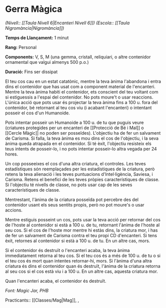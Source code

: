# Gerra Màgica

*(Nivell:: [[Taula Nivell 6|Encanteri Nivell 6]]) (Escola:: [[Taula Nigromància|Nigromància]])*

**Temps de Llançament:** 1 minut

**Rang:** Personal

**Components:** V, S, M (una gemma, cristall, reliquiari, o altre contenidor ornamental que valgui almenys 500 p.o.)

**Duració:** Fins ser dissipat

El teu cos cau en un estat catatònic, mentre la teva ànima l'abandona i entra dins el contenidor que has usat com a component material de l'encanteri. Mentre la teva ànima habiti el contenidor, ets conscient del teu voltant com si estiguessis a l'espai del contenidor. No pots moure't o usar reaccions. L'única acció que pots usar és projectar la teva ànima fins a 100 u. fora del contenidor, bé retornant al teu cos viu (i acabant l'encanteri) o intentant posseir el cos d'un Humanoide.

Pots intentar posseir un Humanoide a 100 u. de tu que puguis veure (criatures protegides per un encanteri de [[Protecció de Bé i Mal]] o [[Cercle Màgic]] no poden ser posseïdes). L'objectiu ha de fer un salvament de Carisma. Si falla, la teva ànima es mou dins el cos de l'objectiu, i la seva ànima queda atrapada en el contenidor. Si té èxit, l'objectiu resisteix els teus intents de posseir-lo, i no pots intentar posseir-lo altra vegada per 24 hores.

Un cop posseeixes el cos d'una altra criatura, el controles. Les teves estadístiques són reemplaçades per les estadístiques de la criatura, però retens la teva alienació i les teves puntuacions d'Intel·ligència, Saviesa, i Carisma. Retens el benefici de les teves pròpies característiques de classe. Si l'objectiu té nivells de classe, no pots usar cap de les seves característiques de classe.

Mentrestant, l'ànima de la criatura posseïda pot percebre des del contenidor usant els seus sentits propis, però no pot moure's o usar accions.

Mentre estiguis posseint un cos, pots usar la teva acció per retornar del cos de l'hoste al contenidor si està a 100 u. de tu, retornant l'ànima de l'hoste al seu cos. Si el cos de l'hoste mor mentre hi estàs dins, la criatura mor, i has de fer un salvament de Carisma contra el teu propi CD d'encanteri. Si tens èxit, retornes al contenidor si està a 100 u. de tu. En un altre cas, mors.

Si el contenidor és destruït o l'encanteri acaba, la teva ànima immediatament retorna al teu cos. Si el teu cos és a més de 100 u. de tu o si el teu cos és mort quan intentes retornar-hi, mors. Si l'ànima d'una altra criatura és dins el contenidor quan és destruït, l'ànima de la criatura retorna al seu cos si el cos està viu i a 100 u. En un altre cas, aquesta criatura mor.

Quan l'encanteri acaba, el contenidor és destruït.


*Font: Magic Jar, PHB*


Practicants:: [[Classes/Mag|Mag]], ,